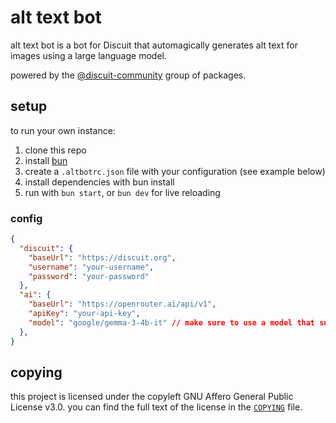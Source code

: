 # alt text bot

alt text bot is a bot for Discuit that automagically generates alt text for
images using a large language model.

powered by the [@discuit-community] group of packages.

## setup

to run your own instance:

1. clone this repo
2. install [bun](https://bun.sh/)
3. create a `.altbotrc.json` file with your configuration (see example below)
4. install dependencies with bun install
5. run with `bun start`, or `bun dev` for live reloading

### config

```json
{
  "discuit": {
    "baseUrl": "https://discuit.org",
    "username": "your-username",
    "password": "your-password"
  },
  "ai": {
    "baseUrl": "https://openrouter.ai/api/v1",
    "apiKey": "your-api-key",
    "model": "google/gemma-3-4b-it" // make sure to use a model that supports vision
  },
}
```

## copying

this project is licensed under the copyleft GNU Affero General Public License
v3.0. you can find the full text of the license in the [`COPYING`](COPYING)
file.

[@discuit-community]: https://github.com/discuit-community/
